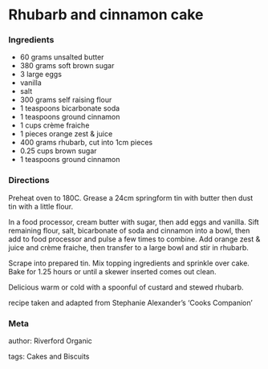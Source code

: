 # Rhubarb and cinnamon cake

### Ingredients
 * 60 grams unsalted butter
 * 380 grams soft brown sugar
 * 3 large eggs
 * vanilla
 * salt
 * 300 grams self raising flour
 * 1 teaspoons bicarbonate soda
 * 1 teaspoons ground cinnamon
 * 1 cups crème fraiche
 * 1 pieces orange zest & juice
 * 400 grams rhubarb, cut into 1cm pieces
 * 0.25 cups brown sugar
 * 1 teaspoons ground cinnamon

### Directions

Preheat oven to 180C. Grease a 24cm springform tin with butter then dust tin with a little flour. 

In a food processor, cream butter with sugar, then add eggs and vanilla. Sift remaining flour, salt, bicarbonate of soda and cinnamon into a bowl, then add to food processor and pulse a few times to combine. Add orange zest & juice and crème fraiche, then transfer to a large bowl and stir in rhubarb. 

Scrape into prepared tin. Mix topping ingredients and sprinkle over cake. Bake for 1.25 hours or until a skewer inserted comes out clean. 

Delicious warm or cold with a spoonful of custard and stewed rhubarb.

recipe taken and adapted from Stephanie Alexander’s ‘Cooks Companion’

### Meta
author: Riverford Organic

tags: Cakes and Biscuits

